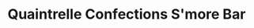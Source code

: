 ---
title: "Quaintrelle Confections S'more Bar"
url: /cincinnati/quaintrelle-confections-smore-bar/
shop: confectionery
---
